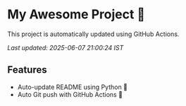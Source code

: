 # My Awesome Project 🚀

This project is automatically updated using GitHub Actions.

_Last updated: 2025-06-07 21:00:24 IST_

## Features
- Auto-update README using Python 🐍
- Auto Git push with GitHub Actions 🤖

